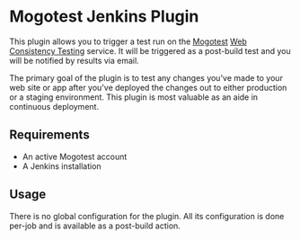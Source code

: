 Mogotest Jenkins Plugin
=======================

This plugin allows you to trigger a test run on the [Mogotest](http://mogotest.com/) [Web Consistency Testing](http://webconsistencytesting.com/)
service.  It will be triggered as a post-build test and you will be notified by results via email.

The primary goal of the plugin is to test any changes you've made to your web site or app after you've deployed
the changes out to either production or a staging environment.  This plugin is most valuable as an aide in continuous
deployment.

Requirements
------------

* An active Mogotest account
* A Jenkins installation

Usage
-----

There is no global configuration for the plugin.  All its configuration is done per-job and is available as a post-build
action.